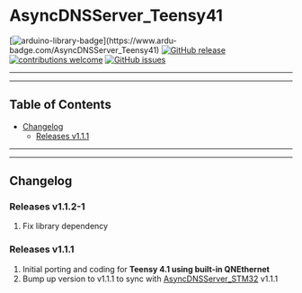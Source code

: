 # AsyncDNSServer_Teensy41


[![arduino-library-badge](https://www.ardu-badge.com/badge/AsyncDNSServer_Teensy41.svg?)](https://www.ardu-badge.com/AsyncDNSServer_Teensy41)
[![GitHub release](https://img.shields.io/github/release/khoih-prog/AsyncDNSServer_Teensy41.svg)](https://github.com/khoih-prog/AsyncDNSServer_Teensy41/releases)
[![contributions welcome](https://img.shields.io/badge/contributions-welcome-brightgreen.svg?style=flat)](#Contributing)
[![GitHub issues](https://img.shields.io/github/issues/khoih-prog/AsyncDNSServer_Teensy41.svg)](http://github.com/khoih-prog/AsyncDNSServer_Teensy41/issues)

---
---

## Table of Contents


* [Changelog](#changelog)
  * [Releases v1.1.1](#releases-v111)

---
---

## Changelog

### Releases v1.1.2-1

1. Fix library dependency

### Releases v1.1.1

1. Initial porting and coding for **Teensy 4.1 using built-in QNEthernet**
2. Bump up version to v1.1.1 to sync with [AsyncDNSServer_STM32](https://github.com/khoih-prog/AsyncDNSServer_STM32) v1.1.1



